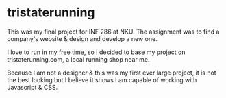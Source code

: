 # tristaterunning
This was my final project for INF 286 at NKU.
The assignment was to find a company's website & design and develop a new one.

I love to run in my free time, so I decided to base my project on tristaterunning.com, a local running shop near me.

Because I am not a designer & this was my first ever large project, it is not the best looking but I believe it shows I am capable of working with Javascript & CSS.
